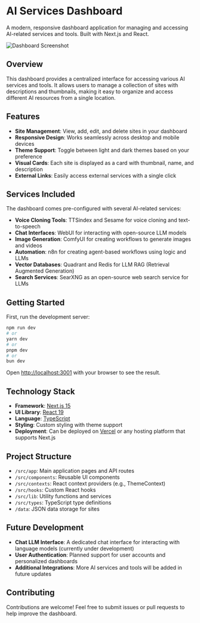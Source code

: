 # AI Services Dashboard

A modern, responsive dashboard application for managing and accessing AI-related services and tools. Built with Next.js and React.

![Dashboard Screenshot](https://www.shutterstock.com/image-vector/business-dashboard-finance-management-on-600nw-2139751897.jpg)

## Overview

This dashboard provides a centralized interface for accessing various AI services and tools. It allows users to manage a collection of sites with descriptions and thumbnails, making it easy to organize and access different AI resources from a single location.

## Features

- **Site Management**: View, add, edit, and delete sites in your dashboard
- **Responsive Design**: Works seamlessly across desktop and mobile devices
- **Theme Support**: Toggle between light and dark themes based on your preference
- **Visual Cards**: Each site is displayed as a card with thumbnail, name, and description
- **External Links**: Easily access external services with a single click

## Services Included

The dashboard comes pre-configured with several AI-related services:

- **Voice Cloning Tools**: TTSindex and Sesame for voice cloning and text-to-speech
- **Chat Interfaces**: WebUI for interacting with open-source LLM models
- **Image Generation**: ComfyUI for creating workflows to generate images and videos
- **Automation**: n8n for creating agent-based workflows using logic and LLMs
- **Vector Databases**: Quadrant and Redis for LLM RAG (Retrieval Augmented Generation)
- **Search Services**: SearXNG as an open-source web search service for LLMs

## Getting Started

First, run the development server:

```bash
npm run dev
# or
yarn dev
# or
pnpm dev
# or
bun dev
```

Open [http://localhost:3001](http://localhost:3001) with your browser to see the result.

## Technology Stack

- **Framework**: [Next.js 15](https://nextjs.org/)
- **UI Library**: [React 19](https://react.dev/)
- **Language**: [TypeScript](https://www.typescriptlang.org/)
- **Styling**: Custom styling with theme support
- **Deployment**: Can be deployed on [Vercel](https://vercel.com/) or any hosting platform that supports Next.js

## Project Structure

- `/src/app`: Main application pages and API routes
- `/src/components`: Reusable UI components
- `/src/contexts`: React context providers (e.g., ThemeContext)
- `/src/hooks`: Custom React hooks
- `/src/lib`: Utility functions and services
- `/src/types`: TypeScript type definitions
- `/data`: JSON data storage for sites

## Future Development

- **Chat LLM Interface**: A dedicated chat interface for interacting with language models (currently under development)
- **User Authentication**: Planned support for user accounts and personalized dashboards
- **Additional Integrations**: More AI services and tools will be added in future updates

## Contributing

Contributions are welcome! Feel free to submit issues or pull requests to help improve the dashboard.

